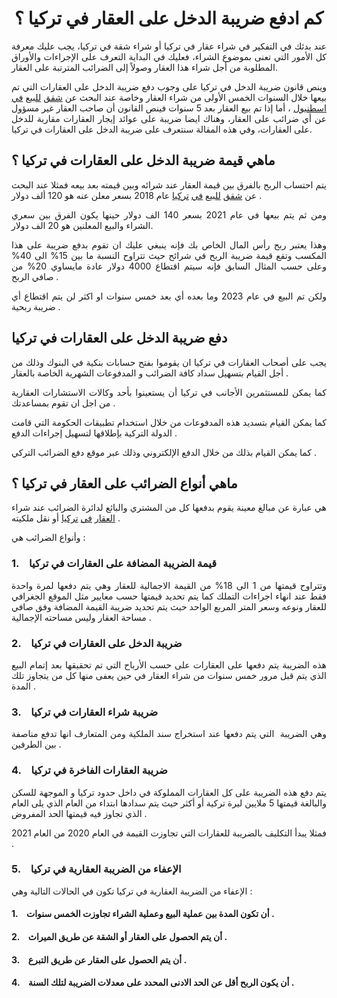 <h1 style="text-align: center;">كم ادفع ضريبة الدخل على العقار في تركيا ؟</h1>
<p style="text-align: justify;">عند بدئك في التفكير في شراء عقار في تركيا أو شراء شقة في تركيا، يجب عليك معرفة كل الأمور التي تعنى بموضوع الشراء، فعليك في البداية التعرف على الإجراءات والأوراق المطلوبة من أجل شراء هذا العقار وصولاً إلى الضرائب المترتبة على العقار.</p>
<p style="text-align: justify;">وينص قانون ضريبة الدخل في تركيا على وجوب دفع ضريبة الدخل على العقارات التي تم بيعها خلال السنوات الخمس الأولى من شراء العقار وخاصة عند البحث عن <a href="https://damasturk.com/apartments-for-sale/istanbul">شقق</a> <a href="https://damasturk.com/apartments-for-sale/istanbul">للبيع</a> <a href="https://damasturk.com/apartments-for-sale/istanbul">في</a> <a href="https://damasturk.com/apartments-for-sale/istanbul">اسطنبول</a> ، أما إذا تم بيع العقار بعد 5 سنوات فينص القانون أن صاحب العقار غير مسؤول عن أي ضرائب على العقار، وهناك ايضا ضريبة على عوائد إيجار العقارات مقاربة للدخل على العقارات، وفي هذه المقالة سنتعرف على ضريبة الدخل على العقارات في تركيا.</p>
<h2 style="text-align: justify;">ماهي قيمة ضريبة الدخل على العقارات في تركيا ؟</h2>
<p style="text-align: justify;">يتم احتساب الربح بالفرق بين قيمة العقار عند شرائه وبين قيمته بعد بيعه فمثلا عند البحث عن <a href="https://damasturk.com/apartments-for-sale/turkey">شقق</a> <a href="https://damasturk.com/apartments-for-sale/turkey">للبيع</a> <a href="https://damasturk.com/apartments-for-sale/turkey">في</a> <a href="https://damasturk.com/apartments-for-sale/turkey">تركيا</a> عام 2018 بسعر معلن عنه هو 120 ألف دولار .</p>
<p style="text-align: justify;">ومن ثم يتم بيعها في عام 2021 بسعر 140 الف دولار حينها يكون الفرق بين سعري الشراء والبيع المعلنين هو 20 الف دولار.</p>
<p style="text-align: justify;">وهذا يعتبر ربح رأس المال الخاص بك فإنه ينبغي عليك ان تقوم بدفع ضريبة على هذا المكسب وتقع قيمة ضريبة الربح في شرائح حيث تتراوح النسبة ما بين 15% الى 40% وعلى حسب المثال السابق فإنه سيتم اقتطاع 4000 دولار عادة مايساوي 20% من صافي الربح .</p>
<p style="text-align: justify;">ولكن تم البيع في عام 2023 وما بعده أي بعد خمس سنوات او اكثر لن يتم اقتطاع أي ضريبة ربحية .</p>
<h2 style="text-align: justify;">دفع ضريبة الدخل على العقارات في تركيا</h2>
<p style="text-align: justify;">يجب على أصحاب العقارات في تركيا ان يقوموا بفتح حسابات بنكية في البنوك وذلك من أجل القيام بتسهيل سداد كافة الضرائب و المدفوعات الشهرية الخاصة بالعقار .</p>
<p style="text-align: justify;">كما يمكن للمستثمرين الأجانب في تركيا أن يستعينوا بأحد وكالات الاستشارات العقارية من اجل ان تقوم بمساعدتك .</p>
<p style="text-align: justify;">كما يمكن القيام بتسديد هذه المدفوعات من خلال استخدام تطبيقات الحكومة التي قامت الدولة التركية بإطلاقها لتسهيل إجراءات الدفع .</p>
<p style="text-align: justify;">كما يمكن القيام بذلك من خلال الدفع الإلكتروني وذلك عبر موقع دفع الضرائب التركي .</p>
<h2 style="text-align: justify;">ماهي أنواع الضرائب على العقار في تركيا ؟</h2>
<p style="text-align: justify;">هي عبارة عن مبالغ معينة يقوم بدفعها كل من المشتري والبائع لدائرة الضرائب عند شراء <a href="https://damasturk.com/property-for-sale/turkey">العقار</a> <a href="https://damasturk.com/property-for-sale/turkey">في</a> <a href="https://damasturk.com/property-for-sale/turkey">تركيا</a> أو نقل ملكيته .</p>
<p style="text-align: justify;">وأنواع الضرائب هي :</p>
<h3 style="text-align: justify;">1.&nbsp;&nbsp;&nbsp; قيمة الضريبة المضافة على العقارات في تركيا</h3>
<p style="text-align: justify;">وتتراوح قيمتها من 1 الى 18% من القيمة الاجمالية للعقار وهي يتم دفعها لمرة واحدة فقط عند انهاء اجراءات التملك كما يتم تحديد قيمتها حسب معايير مثل الموقع الجغرافي للعقار ونوعه وسعر المتر المربع الواحد حيث يتم تحديد ضريبة القيمة المضافة وفق صافي مساحة العقار وليس مساحته الإجمالية .</p>
<h3 style="text-align: justify;">2.&nbsp;&nbsp;&nbsp; ضريبة الدخل على العقارات في تركيا</h3>
<p style="text-align: justify;">هذه الضريبة يتم دفعها على العقارات على حسب الأرباح التي تم تحقيقها بعد إتمام البيع الذي يتم قبل مرور خمس سنوات من شراء العقار في حين يعفى منها كل من يتجاوز تلك المدة .</p>
<h3 style="text-align: justify;">3.&nbsp;&nbsp;&nbsp; ضريبة شراء العقارات في تركيا</h3>
<p style="text-align: justify;">وهي الضريبة&nbsp; التي يتم دفعها عند استخراج سند الملكية ومن المتعارف انها تدفع مناصفة بين الطرفين .</p>
<h3 style="text-align: justify;">4.&nbsp;&nbsp;&nbsp; ضريبة العقارات الفاخرة في تركيا</h3>
<p style="text-align: justify;">يتم دفع هذه الضريبة على كل العقارات المملوكة في داخل حدود تركيا و الموجهة للسكن والبالغة قيمتها 5 ملايين ليرة تركية أو أكثر حيث يتم سدادها ابتداء من العام الذي يلى العام الذي تجاوز فيه قيمتها الحد المفروض .</p>
<p style="text-align: justify;">فمثلا يبدأ التكليف بالضريبة للعقارات التي تجاوزت القيمة في العام 2020 من العام 2021 .</p>
<h3 style="text-align: justify;">5.&nbsp;&nbsp;&nbsp; الإعفاء من الضريبة العقارية في تركيا</h3>
<p style="text-align: justify;">الإعفاء من الضريبة العقارية في تركيا تكون في الحالات التالية وهي :</p>
<h4 style="text-align: justify;">1.&nbsp;&nbsp;&nbsp; أن تكون المدة بين عملية البيع وعملية الشراء تجاوزت الخمس سنوات .</h4>
<h4 style="text-align: justify;">2.&nbsp;&nbsp;&nbsp; أن يتم الحصول على العقار أو الشقة عن طريق الميراث .</h4>
<h4 style="text-align: justify;">3.&nbsp;&nbsp;&nbsp; أن يتم الحصول على العقار عن طريق التبرع .</h4>
<h4 style="text-align: justify;">4.&nbsp;&nbsp;&nbsp; أن يكون الربح أقل عن الحد الادنى المحدد على معدلات الضريبة لتلك السنة .</h4>
<p style="text-align: justify;">&nbsp;</p>

